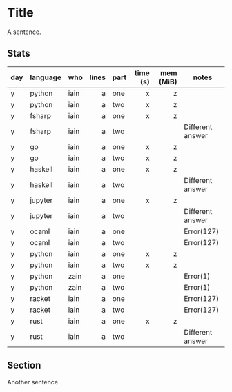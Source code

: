 # Title

A sentence.

## Stats

| day | language | who | lines | part | time (s) | mem (MiB) | notes |
| --- | --- | --- | ---: | --- | ---: | ---: | --- |
| y | python | iain | a | one | x | z |  |
| y | python | iain | a | two | x | z |  |
| y | fsharp | iain | a | one | x | z |  |
| y | fsharp | iain | a | two |  |  | Different answer |
| y | go | iain | a | one | x | z |  |
| y | go | iain | a | two | x | z |  |
| y | haskell | iain | a | one | x | z |  |
| y | haskell | iain | a | two |  |  | Different answer |
| y | jupyter | iain | a | one | x | z |  |
| y | jupyter | iain | a | two |  |  | Different answer |
| y | ocaml | iain | a | one |  |  | Error(127) |
| y | ocaml | iain | a | two |  |  | Error(127) |
| y | python | iain | a | one | x | z |  |
| y | python | iain | a | two | x | z |  |
| y | python | zain | a | one |  |  | Error(1) |
| y | python | zain | a | two |  |  | Error(1) |
| y | racket | iain | a | one |  |  | Error(127) |
| y | racket | iain | a | two |  |  | Error(127) |
| y | rust | iain | a | one | x | z |  |
| y | rust | iain | a | two |  |  | Different answer |


## Section

Another sentence.
